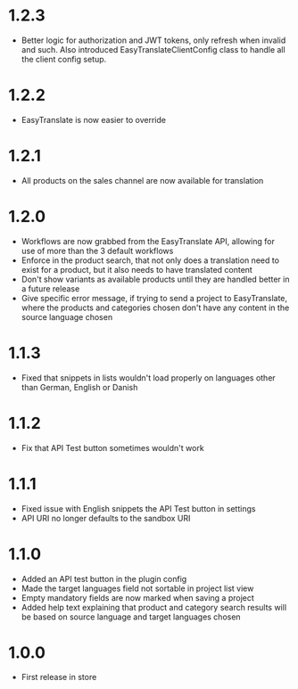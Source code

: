 # 1.2.3

* Better logic for authorization and JWT tokens, only refresh when invalid and such. Also introduced EasyTranslateClientConfig class to handle all the client config setup.

# 1.2.2

* EasyTranslate is now easier to override

# 1.2.1

* All products on the sales channel are now available for translation

# 1.2.0

* Workflows are now grabbed from the EasyTranslate API, allowing for use of more than the 3 default workflows
* Enforce in the product search, that not only does a translation need to exist for a product, but it also needs to have translated content
* Don't show variants as available products until they are handled better in a future release
* Give specific error message, if trying to send a project to EasyTranslate, where the products and categories chosen don't have any content in the source language chosen

# 1.1.3

* Fixed that snippets in lists wouldn't load properly on languages other than German, English or Danish

# 1.1.2

* Fix that API Test button sometimes wouldn't work

# 1.1.1

* Fixed issue with English snippets the API Test button in settings
* API URI no longer defaults to the sandbox URI

# 1.1.0

* Added an API test button in the plugin config
* Made the target languages field not sortable in project list view
* Empty mandatory fields are now marked when saving a project
* Added help text explaining that product and category search results will be based on source language and target languages chosen

# 1.0.0

* First release in store 

